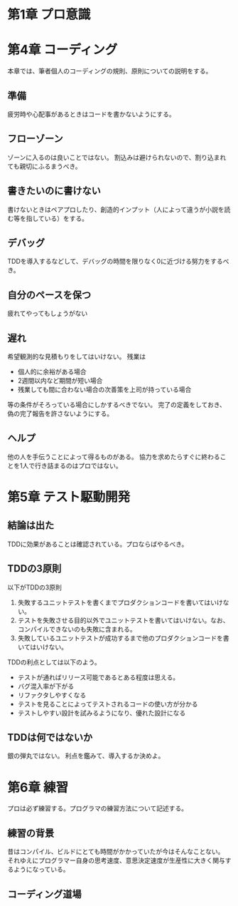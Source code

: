 # 第1章 プロ意識

## 

# 第4章 コーディング

本章では、筆者個人のコーディングの規則、原則についての説明をする。

## 準備

疲労時や心配事があるときはコードを書かないようにする。

## フローゾーン

ゾーンに入るのは良いことではない。
割込みは避けられないので、割り込まれても親切にふるまうべき。

## 書きたいのに書けない

書けないときはペアプロしたり、創造的インプット（人によって違うが小説を読む等を指している）をする。

## デバッグ

TDDを導入するなどして、デバッグの時間を限りなく0に近づける努力をするべき。

## 自分のペースを保つ

疲れてやってもしょうがない

## 遅れ

希望観測的な見積もりをしてはいけない。
残業は

* 個人的に余裕がある場合
* 2週間以内など期間が短い場合
* 残業しても間に合わない場合の次善策を上司が持っている場合

等の条件がそろっている場合にしかするべきでない。
完了の定義をしておき、偽の完了報告を許さないようにする。

## ヘルプ

他の人を手伝うことによって得るものがある。
協力を求めたらすぐに終わることを1人で行き詰まるのはプロではない。

# 第5章 テスト駆動開発

## 結論は出た

TDDに効果があることは確認されている。プロならばやるべき。

## TDDの3原則

以下がTDDの3原則
1. 失敗するユニットテストを書くまでプロダクションコードを書いてはいけない。
1. テストを失敗させる目的以外でユニットテストを書いてはいけない。なお、コンパイルできないのも失敗に含まれる。
1. 失敗しているユニットテストが成功するまで他のプロダクションコードを書いてはいけない。
 
TDDの利点としては以下のよう。
* テストが通ればリリース可能であるとある程度は思える。
* バグ混入率が下がる
* リファクタしやすくなる
* テストを見ることによってテストされるコードの使い方が分かる
* テストしやすい設計を試みるようになり、優れた設計になる

## TDDは何ではないか

銀の弾丸ではない。
利点を鑑みて、導入するか決めよ。

# 第6章 練習

プロは必ず練習する。プログラマの練習方法について記述する。

## 練習の背景

昔はコンパイル、ビルドにとても時間がかかっていたが今はそんなことない。
それゆえにプログラマー自身の思考速度、意思決定速度が生産性に大きく関与するようになっている。

## コーディング道場


